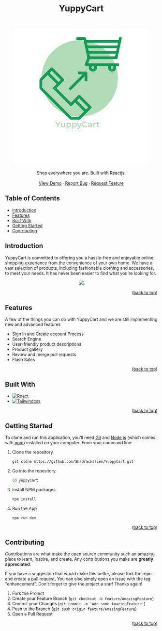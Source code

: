 <a name="readme-top"></a>
<h1 align="center"> YuppyCart </h1> <br>
<p align="center">
  <a href="https://yuppycart.netlify.app/">
    <img alt="YuppyCart" title="YuppyCart" src="https://github.com/Shadrackssien/YuppyCart/blob/main/src/assets/logo.png?raw=true" width="450">
  </a>
</p>

<p align="center">
  
</p>
<p align="center">
    Shop everywhere you are. Built with Reactjs.
    <br />
    <br />
    <a href="https://yuppycart.netlify.app/">View Demo</a>
    ·
    <a href="https://github.com/Shadrackssien/YuppyCart/issues/new?labels=bug&template=bug-report---.md">Report Bug</a>
    ·
    <a href="https://github.com/Shadrackssien/YuppyCart/issues/new?labels=enhancement&template=feature-request---.md">Request Feature</a>
  </p>

<!-- START doctoc generated TOC please keep comment here to allow auto update -->
<!-- DON'T EDIT THIS SECTION, INSTEAD RE-RUN doctoc TO UPDATE -->
## Table of Contents

- [Introduction](#introduction)
- [Features](#features)
- [Built With](#built-with)
- [Getting Started](#getting-started)
- [Contributing](#contributing)

<!-- END doctoc generated TOC please keep comment here to allow auto update -->

## Introduction
YuppyCart is committed to offering you a hassle-free and enjoyable online shopping experience from the convenience of your own home. We have a vast selection of products, including fashionable clothing and accessories, to meet your needs. It has never been easier to find what you're looking for.

<p align="center">
  <img src = "https://github.com/Shadrackssien/YuppyCart/assets/117119351/624885b8-56af-465c-a9cd-113c4d7b1274" width=550>
</p>

<p align="right">(<a href="#readme-top">back to top</a>)</p>

## Features

A few of the things you can do with YuppyCart and we are still implementing new and advanced features

* Sign in and Create account Process
* Search Engine
* User-friendly product descriptions
* Product gallery
* Review and merge pull requests
* Flash Sales

<p align="right">(<a href="#readme-top">back to top</a>)</p>

## Built With

* [![React][React.js]][React-url]
* [![Tailwindcss][Tailwindcss.com]][Tailwindcss-url]

<p align="right">(<a href="#readme-top">back to top</a>)</p>

<!-- GETTING STARTED -->
## Getting Started
To clone and run this application, you'll need [Git](https://git-scm.com) and [Node.js](https://nodejs.org/en/download/) (which comes with [npm](http://npmjs.com)) installed on your computer. From your command line:

1. Clone the repository
   ```sh
   git clone https://github.com/Shadrackssien/YuppyCart.git
   ```
2. Go into the repository
   ```sh
   cd yuppycart
   ```
3. Install NPM packages
   ```sh
   npm install
   ```
2. Run the App
   ```sh
   npm run dev
   ```

<p align="right">(<a href="#readme-top">back to top</a>)</p>

<!-- CONTRIBUTING -->
## Contributing

Contributions are what make the open source community such an amazing place to learn, inspire, and create. Any contributions you make are **greatly appreciated**.

If you have a suggestion that would make this better, please fork the repo and create a pull request. You can also simply open an issue with the tag "enhancement".
Don't forget to give the project a star! Thanks again!

1. Fork the Project
2. Create your Feature Branch (`git checkout -b feature/AmazingFeature`)
3. Commit your Changes (`git commit -m 'Add some AmazingFeature'`)
4. Push to the Branch (`git push origin feature/AmazingFeature`)
5. Open a Pull Request

<p align="right">(<a href="#readme-top">back to top</a>)</p>

<!-- MARKDOWN LINKS & IMAGES -->
<!-- https://www.markdownguide.org/basic-syntax/#reference-style-links -->
[contributors-shield]: https://img.shields.io/github/contributors/othneildrew/Best-README-Template.svg?style=for-the-badge
[contributors-url]: https://github.com/othneildrew/Best-README-Template/graphs/contributors
[forks-shield]: https://img.shields.io/github/forks/othneildrew/Best-README-Template.svg?style=for-the-badge
[forks-url]: https://github.com/othneildrew/Best-README-Template/network/members
[stars-shield]: https://img.shields.io/github/stars/othneildrew/Best-README-Template.svg?style=for-the-badge
[stars-url]: https://github.com/othneildrew/Best-README-Template/stargazers
[issues-shield]: https://img.shields.io/github/issues/othneildrew/Best-README-Template.svg?style=for-the-badge
[issues-url]: https://github.com/othneildrew/Best-README-Template/issues
[license-shield]: https://img.shields.io/github/license/othneildrew/Best-README-Template.svg?style=for-the-badge
[license-url]: https://github.com/othneildrew/Best-README-Template/blob/master/LICENSE.txt
[linkedin-shield]: https://img.shields.io/badge/-LinkedIn-black.svg?style=for-the-badge&logo=linkedin&colorB=555
[linkedin-url]: https://linkedin.com/in/othneildrew
[product-screenshot]: images/screenshot.png
[Next.js]: https://img.shields.io/badge/next.js-000000?style=for-the-badge&logo=nextdotjs&logoColor=white
[Next-url]: https://nextjs.org/
[React.js]: https://img.shields.io/badge/React-20232A?style=for-the-badge&logo=react&logoColor=61DAFB
[React-url]: https://reactjs.org/
[Vue.js]: https://img.shields.io/badge/Vue.js-35495E?style=for-the-badge&logo=vuedotjs&logoColor=4FC08D
[Vue-url]: https://vuejs.org/
[Angular.io]: https://img.shields.io/badge/Angular-DD0031?style=for-the-badge&logo=angular&logoColor=white
[Angular-url]: https://angular.io/
[Svelte.dev]: https://img.shields.io/badge/Svelte-4A4A55?style=for-the-badge&logo=svelte&logoColor=FF3E00
[Svelte-url]: https://svelte.dev/
[Laravel.com]: https://img.shields.io/badge/Laravel-FF2D20?style=for-the-badge&logo=laravel&logoColor=white
[Laravel-url]: https://laravel.com
[Bootstrap.com]: https://img.shields.io/badge/Bootstrap-563D7C?style=for-the-badge&logo=bootstrap&logoColor=white
[Bootstrap-url]: https://getbootstrap.com
[JQuery.com]: https://img.shields.io/badge/jQuery-0769AD?style=for-the-badge&logo=jquery&logoColor=white
[JQuery-url]: https://jquery.com 
[Tailwindcss.com]: https://img.shields.io/badge/tailwindcss-%2338B2AC.svg?style=for-the-badge&logo=tailwind-css&logoColor=white
[Tailwindcss-url]: https://tailwindcss.com
